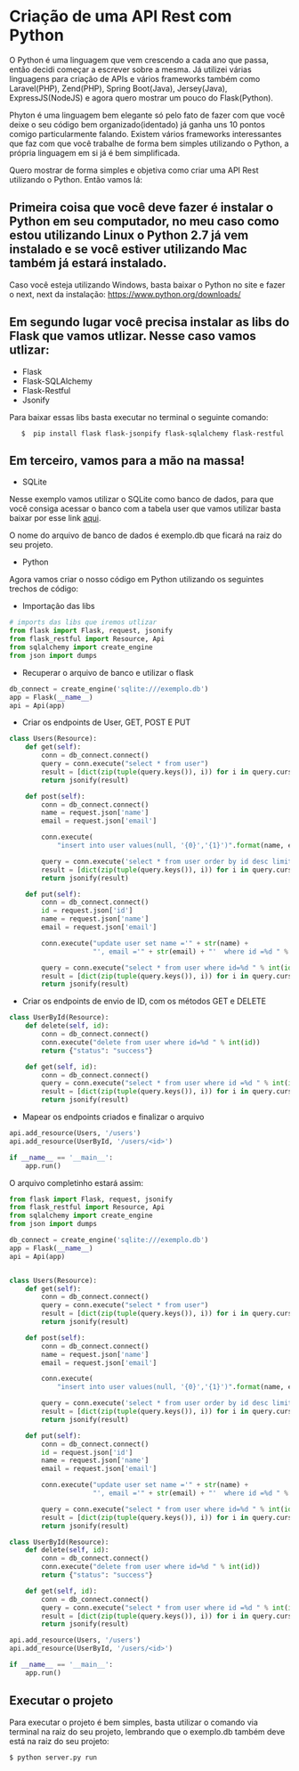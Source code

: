 Criação de uma API Rest com Python
===

O Python é uma linguagem que vem crescendo a cada ano que passa, então decidi começar a escrever sobre a mesma. Já utilizei várias linguagens para criação de APIs e vários frameworks também como Laravel(PHP), Zend(PHP), Spring Boot(Java), Jersey(Java), ExpressJS(NodeJS) e agora quero mostrar um pouco do Flask(Python).

Phyton é uma linguagem bem elegante só pelo fato de fazer com que você deixe o seu código bem organizado(identado) já ganha uns 10 pontos comigo particularmente falando. Existem vários frameworks interessantes que faz com que você trabalhe de forma bem simples utilizando o Python, a própria linguagem em si já é bem simplificada.

Quero mostrar de forma simples e objetiva como criar uma API Rest utilizando o Python. Então vamos lá:

Primeira coisa que você deve fazer é instalar o Python em seu computador, no meu caso como estou utilizando Linux o Python 2.7 já vem instalado e se você estiver utilizando Mac também já estará instalado.
--
Caso você esteja utilizando Windows, basta baixar o Python no site e fazer o next, next da instalação:
https://www.python.org/downloads/

Em segundo lugar você precisa instalar as libs do Flask que vamos utlizar. Nesse caso vamos utlizar: 
---

  * Flask
  * Flask-SQLAlchemy
  * Flask-Restful
  * Jsonify 

Para baixar essas libs basta executar no terminal o seguinte comando:

~~~
   $  pip install flask flask-jsonpify flask-sqlalchemy flask-restful
~~~

Em terceiro, vamos para a mão na massa!
---

* SQLite

Nesse exemplo vamos utilizar o SQLite como banco de dados, para que você consiga acessar o banco com a tabela user que vamos utilizar basta baixar por esse link [aqui](https://github.com/python-curso/rest-api/raw/master/exemplo.db).

O nome do arquivo de banco de dados é exemplo.db que ficará na raiz do seu projeto.

* Python

Agora vamos criar o nosso código em Python utilizando os seguintes trechos de código:

* Importação das libs  
~~~python
# imports das libs que iremos utlizar
from flask import Flask, request, jsonify
from flask_restful import Resource, Api
from sqlalchemy import create_engine
from json import dumps
~~~

* Recuperar o arquivo de banco e utilizar o flask

~~~python
db_connect = create_engine('sqlite:///exemplo.db')
app = Flask(__name__)
api = Api(app)
~~~

* Criar os endpoints de User, GET, POST E PUT

~~~python
class Users(Resource):
    def get(self):
        conn = db_connect.connect()
        query = conn.execute("select * from user")
        result = [dict(zip(tuple(query.keys()), i)) for i in query.cursor]
        return jsonify(result)

    def post(self):
        conn = db_connect.connect()
        name = request.json['name']
        email = request.json['email']

        conn.execute(
            "insert into user values(null, '{0}','{1}')".format(name, email))

        query = conn.execute('select * from user order by id desc limit 1')
        result = [dict(zip(tuple(query.keys()), i)) for i in query.cursor]
        return jsonify(result)

    def put(self):
        conn = db_connect.connect()
        id = request.json['id']
        name = request.json['name']
        email = request.json['email']

        conn.execute("update user set name ='" + str(name) +
                     "', email ='" + str(email) + "'  where id =%d " % int(id))

        query = conn.execute("select * from user where id=%d " % int(id))
        result = [dict(zip(tuple(query.keys()), i)) for i in query.cursor]
        return jsonify(result)
~~~

* Criar os endpoints de envio de ID, com os métodos GET e DELETE

~~~python
class UserById(Resource):
    def delete(self, id):
        conn = db_connect.connect()
        conn.execute("delete from user where id=%d " % int(id))
        return {"status": "success"}

    def get(self, id):
        conn = db_connect.connect()
        query = conn.execute("select * from user where id =%d " % int(id))
        result = [dict(zip(tuple(query.keys()), i)) for i in query.cursor]
        return jsonify(result)
~~~

* Mapear os endpoints criados e finalizar o arquivo

~~~python
api.add_resource(Users, '/users') 
api.add_resource(UserById, '/users/<id>') 

if __name__ == '__main__':
    app.run()
~~~

O arquivo completinho estará assim:

~~~python
from flask import Flask, request, jsonify
from flask_restful import Resource, Api
from sqlalchemy import create_engine
from json import dumps

db_connect = create_engine('sqlite:///exemplo.db')
app = Flask(__name__)
api = Api(app)


class Users(Resource):
    def get(self):
        conn = db_connect.connect()
        query = conn.execute("select * from user")
        result = [dict(zip(tuple(query.keys()), i)) for i in query.cursor]
        return jsonify(result)

    def post(self):
        conn = db_connect.connect()
        name = request.json['name']
        email = request.json['email']

        conn.execute(
            "insert into user values(null, '{0}','{1}')".format(name, email))

        query = conn.execute('select * from user order by id desc limit 1')
        result = [dict(zip(tuple(query.keys()), i)) for i in query.cursor]
        return jsonify(result)

    def put(self):
        conn = db_connect.connect()
        id = request.json['id']
        name = request.json['name']
        email = request.json['email']

        conn.execute("update user set name ='" + str(name) +
                     "', email ='" + str(email) + "'  where id =%d " % int(id))

        query = conn.execute("select * from user where id=%d " % int(id))
        result = [dict(zip(tuple(query.keys()), i)) for i in query.cursor]
        return jsonify(result)

class UserById(Resource):
    def delete(self, id):
        conn = db_connect.connect()
        conn.execute("delete from user where id=%d " % int(id))
        return {"status": "success"}

    def get(self, id):
        conn = db_connect.connect()
        query = conn.execute("select * from user where id =%d " % int(id))
        result = [dict(zip(tuple(query.keys()), i)) for i in query.cursor]
        return jsonify(result)

api.add_resource(Users, '/users') 
api.add_resource(UserById, '/users/<id>') 

if __name__ == '__main__':
    app.run()

~~~
Executar o projeto
---

Para executar o projeto é bem simples, basta utilizar o comando via terminal na raiz do seu projeto, lembrando que o exemplo.db também deve está na raiz do seu projeto:

~~~
$ python server.py run
~~~





